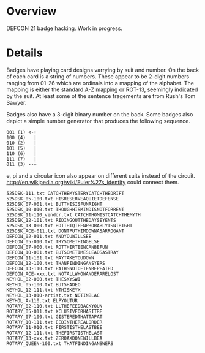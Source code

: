 Overview
========

DEFCON 21 badge hacking.  Work in progress.

Details
=======
Badges have playing card designs varrying by suit and number.  On the
back of each card is a string of numbers.  These appear to be 2-digit
numbers ranging from 01-26 which are ordinals into a mapping of
the alphabet.  The mapping is either the standard A-Z mapping or ROT-13,
seemingly indicated by the suit.  At least some of the sentence
fragements are from Rush's Tom Sawyer.

Badges also have a 3-digit binary number on the back.  Some badges also
depict a simple number generator that produces the following sequence.

    001 (1) <-+
    100 (4)   |
    010 (2)   |
    101 (5)   |
    110 (6)   |
    111 (7)   |
    011 (3) --+

e, pi and a circular icon also appear on different suits instead of the circuit.
http://en.wikipedia.org/wiki/Euler%27s_identity could connect them.

    525DSK-111.txt CATCHTHEMYSTERYCATCHTHEDRIFT
    525DSK_05-100.txt HISRESERVEAQUIETDEFENSE
    525DSK_07-001.txt BUTTHISISFUNRIGHT
    525DSK_10-010.txt THOUGHHISMINDISNOTFORRENT
    525DSK_11-110_vendor.txt CATCHTHOMISTCATCHTHEMYTH
    525DSK_12-101.txt RIDINGOUTTHEDAYSEYENTS
    525DSK_13-000.txt ROTTHIQTEENPROBABLYISNTRIGHT
    525DSK_ACE-011.txt DONTPUTHIMDOWNASARROGANT
    DEFCON_02-011.txt ANDYOUWILLSEE
    DEFCON_05-010.txt TRYSOMETHINGELSE
    DEFCON_07-000.txt ROTTHIRTEENCANBEFUN
    DEFCON_10-001.txt BUTSOMETIMESLEADSASTRAY
    DEFCON_11-101.txt MAYTAKEYOUDOWN
    DEFCON_12-100.txt THANFINDINGANSYERS
    DEFCON_13-110.txt PATHSNOTOFTENREPEATED
    DEFCON_ACE-xxx.txt NOTALLWHOWANDERARELOST
    KEYHOL_02-000.txt THESKYSWI
    KEYHOL_05-100.txt BUTSHADEO
    KEYHOL_12-111.txt NTHISKEYX
    KEYHOL_13-010-artist.txt NOTINBLAC
    KEYHOL_A-110.txt ELPYOUTUR
    ROTARY_02-110.txt LLTHEFEEDBACKYOUN
    ROTARY_05-011.txt XCLUSIVEORHASITRE
    ROTARY_07-100.txt GISTEREDTHATTAPAT
    ROTARY_10-111.txt EEDINTHEREALORDER
    ROTARY_11-010.txt FIRSTISTHELASTBEE
    ROTARY_12-111.txt THEFIRSTISTHELAST
    ROTARY_13-xxx.txt ZEROAXDONEWILLBEA
    ROTARY_QUEEN-100.txt THATFINDINGANSWERS
